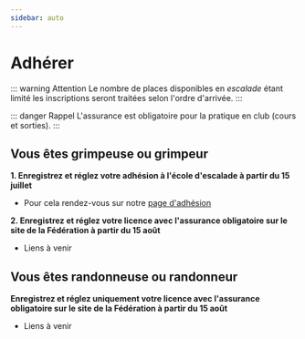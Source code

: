 ```yaml
---
sidebar: auto
---
```


# Adhérer

::: warning Attention
Le nombre de places disponibles en *escalade* étant limité les inscriptions seront traitées selon l'ordre d'arrivée.
:::

::: danger Rappel
L'assurance est obligatoire pour la pratique en club (cours et sorties).
:::

## Vous êtes grimpeuse ou grimpeur

**1. Enregistrez et réglez votre adhésion à l'école d'escalade à partir du 15 juillet**

 * Pour cela rendez-vous sur notre [page d'adhésion](https://www.helloasso.com/associations/club-nature-aventure/adhesions/ecole-d-escalade-2019)
<!--iframe id="haWidget" allowtransparency="true" src="https://www.helloasso.com/associations/club-nature-aventure/adhesions/ecole-d-escalade/widget-vignette-horizontale" style="width:800px;height:400px;border:none;"></iframe>
<div style="width:100%;text-align:center;">Propulsé par <a href="https://www.helloasso.com" rel="nofollow">HelloAsso</a></div-->

**2. Enregistrez et réglez votre licence avec l'assurance obligatoire sur le site de la Fédération à partir du 15 août**
 * Liens à venir

<!--pre>
  * Vous étiez licencié l'an dernier ? Vous pouvez renouveler votre licence [ici](https://extranet-clubalpin.com/renouveler/)
  * Vous êtes nouveau ? Alors rendez-vous [ici](https://extranet-clubalpin.com/app/webeff/we_crv2_step01.php?IDCLUB=1141&Hchk=D94fh5Ugroz23RJdSDG5gs45SU55bL).
</pre-->

## Vous êtes randonneuse ou randonneur

**Enregistrez et réglez uniquement votre licence avec l'assurance obligatoire sur le site de la Fédération à partir du 15 août**
 * Liens à venir

<!--pre>
  * Vous étiez licencié l'an dernier ? Vous pouvez renouveler votre licence [ici](https://extranet-clubalpin.com/renouveler/).
  * Vous êtes nouveau ? Alors rendez-vous [ici](https://extranet-clubalpin.com/app/webeff/we_crv2_step01.php?IDCLUB=1141&Hchk=D94fh5Ugroz23RJdSDG5gs45SU55bL).
</pre-->